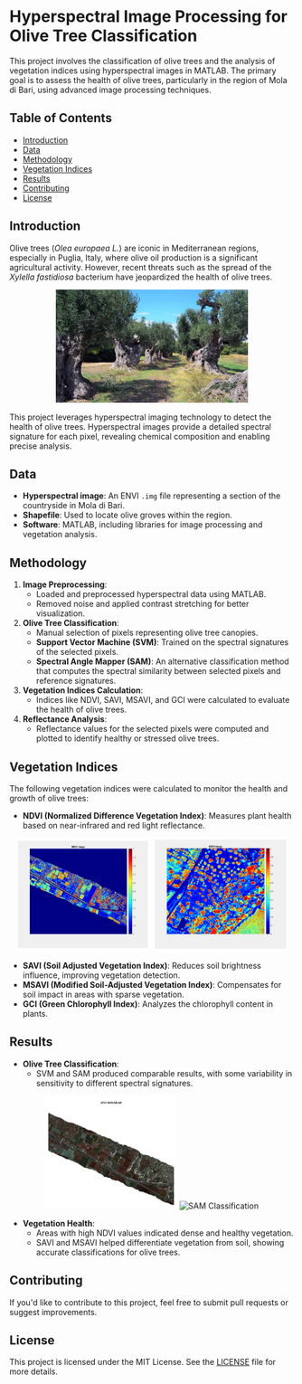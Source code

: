 # Hyperspectral Image Processing for Olive Tree Classification

This project involves the classification of olive trees and the analysis of vegetation indices using hyperspectral images in MATLAB. The primary goal is to assess the health of olive trees, particularly in the region of Mola di Bari, using advanced image processing techniques.

## Table of Contents
- [Introduction](#introduction)
- [Data](#data)
- [Methodology](#methodology)
- [Vegetation Indices](#vegetation-indices)
- [Results](#results)
- [Contributing](#contributing)
- [License](#license)

## Introduction
Olive trees (*Olea europaea L.*) are iconic in Mediterranean regions, especially in Puglia, Italy, where olive oil production is a significant agricultural activity. However, recent threats such as the spread of the *Xylella fastidiosa* bacterium have jeopardized the health of olive trees. 

<p align="center">
  <img src="images/Ulivi_pugliesi.PNG" alt="Apulian Olive trees" height="200">
</p>

This project leverages hyperspectral imaging technology to detect the health of olive trees. Hyperspectral images provide a detailed spectral signature for each pixel, revealing chemical composition and enabling precise analysis.

## Data
- **Hyperspectral image**: An ENVI `.img` file representing a section of the countryside in Mola di Bari.
- **Shapefile**: Used to locate olive groves within the region.
- **Software**: MATLAB, including libraries for image processing and vegetation analysis.

## Methodology
1. **Image Preprocessing**:
   - Loaded and preprocessed hyperspectral data using MATLAB.
   - Removed noise and applied contrast stretching for better visualization.
2. **Olive Tree Classification**:
   - Manual selection of pixels representing olive tree canopies.
   - **Support Vector Machine (SVM)**: Trained on the spectral signatures of the selected pixels.
   - **Spectral Angle Mapper (SAM)**: An alternative classification method that computes the spectral similarity between selected pixels and reference signatures.
3. **Vegetation Indices Calculation**:
   - Indices like NDVI, SAVI, MSAVI, and GCI were calculated to evaluate the health of olive trees.
4. **Reflectance Analysis**:
   - Reflectance values for the selected pixels were computed and plotted to identify healthy or stressed olive trees.

## Vegetation Indices
The following vegetation indices were calculated to monitor the health and growth of olive trees:
- **NDVI (Normalized Difference Vegetation Index)**: Measures plant health based on near-infrared and red light reflectance.

<p align="center">
  <img src="images/NDVI_Index_Image.PNG" alt="NDVI Index Image" height="200">
  <img src="images/Zoomed_NDVI_Index_Image.PNG" alt="Zoomed NDVI Index Image" height="200">
</p>

- **SAVI (Soil Adjusted Vegetation Index)**: Reduces soil brightness influence, improving vegetation detection.
- **MSAVI (Modified Soil-Adjusted Vegetation Index)**: Compensates for soil impact in areas with sparse vegetation.
- **GCI (Green Chlorophyll Index)**: Analyzes the chlorophyll content in plants.

## Results
- **Olive Tree Classification**:
   - SVM and SAM produced comparable results, with some variability in sensitivity to different spectral signatures.

<p align="center">
  <img src="images/SVM_Classification_Image.PNG" alt="SVM Classification" height="200">
  <img src="images/Classified_Image_with_Olives_Highlighted_in_White.PNG" alt="SAM Classification" height="200">
</p>

- **Vegetation Health**:
   - Areas with high NDVI values indicated dense and healthy vegetation.
   - SAVI and MSAVI helped differentiate vegetation from soil, showing accurate classifications for olive trees.

## Contributing
If you'd like to contribute to this project, feel free to submit pull requests or suggest improvements.

## License
This project is licensed under the MIT License. See the [LICENSE](LICENSE) file for more details.
